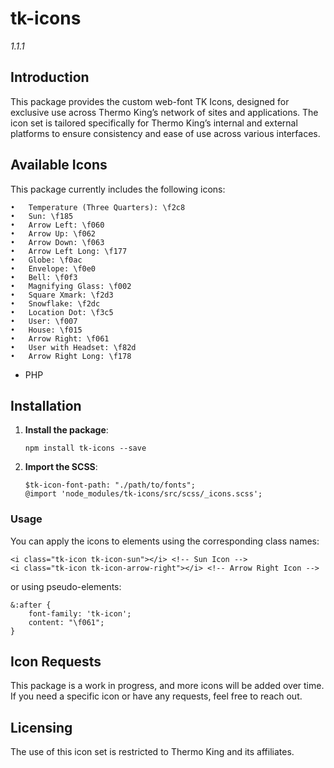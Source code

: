 # tk-icons

_1.1.1_

## Introduction

This package provides the custom web-font TK Icons, designed for exclusive use across Thermo King’s network of sites and applications. The icon set is tailored specifically for Thermo King’s internal and external platforms to ensure consistency and ease of use across various interfaces.

## Available Icons

This package currently includes the following icons:

    •	Temperature (Three Quarters): \f2c8
    •	Sun: \f185
    •	Arrow Left: \f060
    •	Arrow Up: \f062
    •	Arrow Down: \f063
    •	Arrow Left Long: \f177
    •	Globe: \f0ac
    •	Envelope: \f0e0
    •	Bell: \f0f3
    •	Magnifying Glass: \f002
    •	Square Xmark: \f2d3
    •	Snowflake: \f2dc
    •	Location Dot: \f3c5
    •	User: \f007
    •	House: \f015
    •	Arrow Right: \f061
    •	User with Headset: \f82d
    •	Arrow Right Long: \f178

* PHP

## Installation

1. **Install the package**:

   ```
   npm install tk-icons --save
   ```

1. **Import the SCSS**:

   ```
   $tk-icon-font-path: "./path/to/fonts";
   @import 'node_modules/tk-icons/src/scss/_icons.scss';
   ```

### Usage

You can apply the icons to elements using the corresponding class names:

    <i class="tk-icon tk-icon-sun"></i> <!-- Sun Icon -->
    <i class="tk-icon tk-icon-arrow-right"></i> <!-- Arrow Right Icon -->

or using pseudo-elements:

    &:after {
        font-family: 'tk-icon';
        content: "\f061";
    }

## Icon Requests

This package is a work in progress, and more icons will be added over time. If you need a specific icon or have any requests, feel free to reach out.


## Licensing

The use of this icon set is restricted to Thermo King and its affiliates.